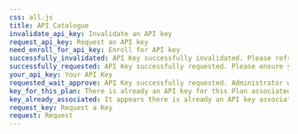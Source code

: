 ```yaml
---
css: all.js
title: API Catalogue
invalidate_api_key: Invalidate an API key
request_api_key: Request an API key
need_enroll_for_api_key: Enroll for API key
successfully_invalidated: API Key successfully invalidated. Please refresh a page if you want to request key again.
successfully_requested: API Key successfully requested. Please ensure you saved a key.
your_api_key: Your API Key
requested_wait_approve: API Key successfully requested. Administrator will review your request and send API key to submitted email.
key_for_this_plan: There is already an API key for this Plan associated with this account
key_already_associated: It appears there is already an API key associated with this account. To reset your key, or to change your key details, please contact your site administrator.
request_key: Request a Key
request: Request
---
```


